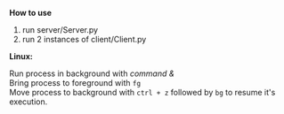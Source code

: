 **How to use**

1. run server/Server.py
2. run 2 instances of client/Client.py

**Linux:**

Run process in background with *command &* \
Bring process to foreground with ```fg``` \
Move process to background with ```ctrl + z``` followed by ```bg``` to resume it's execution.
